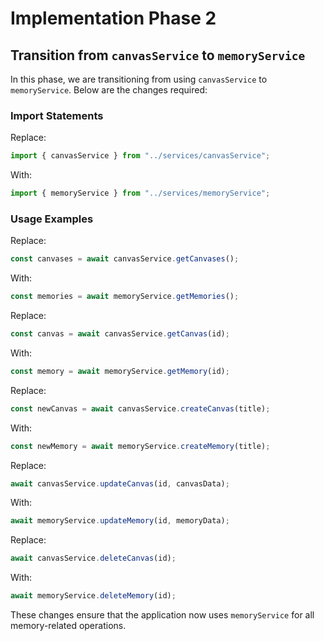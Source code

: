 # Implementation Phase 2

## Transition from `canvasService` to `memoryService`

In this phase, we are transitioning from using `canvasService` to `memoryService`. Below are the changes required:

### Import Statements

Replace:
```javascript
import { canvasService } from "../services/canvasService";
```

With:
```javascript
import { memoryService } from "../services/memoryService";
```

### Usage Examples

Replace:
```javascript
const canvases = await canvasService.getCanvases();
```

With:
```javascript
const memories = await memoryService.getMemories();
```

Replace:
```javascript
const canvas = await canvasService.getCanvas(id);
```

With:
```javascript
const memory = await memoryService.getMemory(id);
```

Replace:
```javascript
const newCanvas = await canvasService.createCanvas(title);
```

With:
```javascript
const newMemory = await memoryService.createMemory(title);
```

Replace:
```javascript
await canvasService.updateCanvas(id, canvasData);
```

With:
```javascript
await memoryService.updateMemory(id, memoryData);
```

Replace:
```javascript
await canvasService.deleteCanvas(id);
```

With:
```javascript
await memoryService.deleteMemory(id);
```

These changes ensure that the application now uses `memoryService` for all memory-related operations.